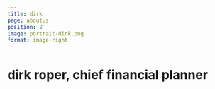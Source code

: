 ```yaml
---
title: dirk
page: aboutus
position: 2
image: portrait-dirk.png
format: image-right
---
```

# dirk roper, chief financial planner